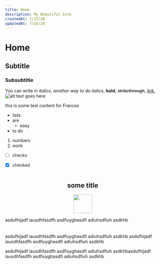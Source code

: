 ```yaml
---
title: Home
description: My Beautiful Site
createdAt: 7/15/20
updatedAt: 7/16/20
---
```


# Home 
<!-- <h1>Home</h1> -->
## Subtitle 
<!-- <h2>Subtitle</h2> -->
### Subsubtitle 
<!-- <h3>Subsubtitle</h3> -->

You can write _in italics_, *another way to do italics*, **bold**, ~~strikethrough~~, [link](https://youthful-ritchie-91079d.netlify.app/), ![alt text goes here](https://cdn.pixabay.com/photo/2015/04/23/22/00/tree-736885__340.jpg)

this is some test content for Frances

- lists
- are
  - easy
- to do


1. numbers
2. work

- [ ] checks
- [X] checked


<div style="display: flex; flex-direction: column; align-items: center; justify-content: center; width: 100%">
  <h2>some title</h2>
  <img src="https://cdn.pixabay.com/photo/2015/04/23/22/00/tree-736885__340.jpg" style="width: 60px; display: block;">
</div>

asdufhijadf iausdhfasdfh asdfiuyghasdfi adiuhsdfiuh asdkhb

<div style="padding: 4px"></div>

asdufhijadf iausdhfasdfh asdfiuyghasdfi adiuhsdfiuh asdkhb asdufhijadf iausdhfasdfh asdfiuyghasdfi adiuhsdfiuh asdkhb

asdufhijadf iausdhfasdfh asdfiuyghasdfi adiuhsdfiuh asdkhbasdufhijadf iausdhfasdfh asdfiuyghasdfi adiuhsdfiuh asdkhb